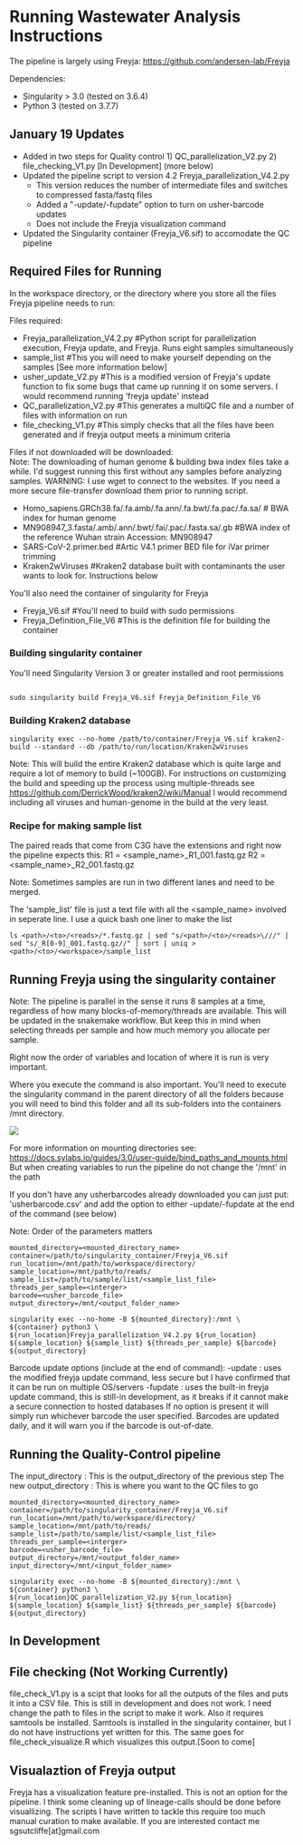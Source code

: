 # Running Wastewater Analysis Instructions
The pipeline is largely using Freyja: https://github.com/andersen-lab/Freyja

Dependencies:
- Singularity > 3.0 (tested on 3.6.4)
- Python 3 (tested on 3.7.7)

## January 19 Updates
- Added in two steps for Quality control 1) QC_parallelization_V2.py 2) file_checking_V1.py [In Development] (more below)
- Updated the pipeline script to version 4.2 Freyja_parallelization_V4.2.py
   - This version reduces the number of intermediate files and switches to compressed fasta/fastq files
   - Added a "-update/-fupdate" option to turn on usher-barcode updates
   - Does not include the Freyja visualization command
- Updated the Singularity container (Freyja_V6.sif) to accomodate the QC pipeline

## Required Files for Running

In the workspace directory, or the directory where you store all the files Freyja pipeline needs to run:

Files required:

* Freyja_parallelization_V4.2.py #Python script for parallelization execution, Freyja update, and Freyja. Runs eight samples simultaneously
* sample_list #This you will need to make yourself depending on the samples [See more information below]
* usher_update_V2.py #This is a modified version of Freyja's update function to fix some bugs that came up running it on some servers. I would recommend running 'freyja update' instead
* QC_parallelization_V2.py #This generates a multiQC file and a number of files with information on run
* file_checking_V1.py #This simply checks that all the files have been generated and if freyja output meets a minimum criteria

Files if not downloaded will be downloaded:    
   Note: The downloading of human genome & building bwa index files take a while. I'd suggest running this first without any samples before analyzing samples. WARNING: I use wget to connect to the websites. If you need a more secure file-transfer download them prior to running script.
* Homo_sapiens.GRCh38.fa/.fa.amb/.fa.ann/.fa.bwt/.fa.pac/.fa.sa/ # BWA index for human genome
* MN908947_3.fasta/.amb/.ann/.bwt/.fai/.pac/.fasta.sa/.gb #BWA index of the reference Wuhan strain Accession: MN908947 
* SARS-CoV-2.primer.bed #Artic V4.1 primer BED file for iVar primer trimming
* Kraken2wViruses #Kraken2 database built with contaminants the user wants to look for. Instructions below

You'll also need the container of singularity for Freyja

* Freyja_V6.sif #You'll need to build with sudo permissions
* Freyja_Definition_File_V6 #This is the definition file for building the container

### Building singularity container

You'll need Singularity Version 3 or greater installed and root permissions

```shell

sudo singularity build Freyja_V6.sif Freyja_Definition_File_V6

```

### Building Kraken2 database

```shell
singularity exec --no-home /path/to/container/Freyja_V6.sif kraken2-build --standard --db /path/to/run/location/Kraken2wViruses
```
Note: This will build the entire Kraken2 database which is quite large and require a lot of memory to build (~100GB). For instructions on customizing the build and speeding up the process using multiple-threads see https://github.com/DerrickWood/kraken2/wiki/Manual I would recommend including all viruses and human-genome in the build at the very least.

### Recipe for making sample list

The paired reads that come from C3G have the extensions and right now the pipeline expects this:
R1 = <sample_name>_R1_001.fastq.gz
R2 = <sample_name>_R2_001.fastq.gz

Note: Sometimes samples are run in two different lanes and need to be merged. 

The 'sample_list' file is just a text file with all the <sample_name> involved in seperate line. I use a quick bash one liner to make the list

```shell
ls <path>/<to>/<reads>/*.fastq.gz | sed "s/<path>/<to>/<reads>\///" | sed "s/_R[0-9]_001.fastq.gz//" | sort | uniq > <path>/<to>/<workspace>/sample_list
```

## Running Freyja using the singularity container
Note: The pipeline is parallel in the sense it runs 8 samples at a time, regardless of how many blocks-of-memory/threads are available. This will be updated in the snakemake workflow. But keep this in mind when selecting threads per sample and how much memory you allocate per sample.

Right now the order of variables and location of where it is run is very important.

Where you execute the command is also important. You'll need to execute the singularity command in the parent directory of all the folders because you will need to bind this folder and all its sub-folders into the containers /mnt directory.

![](directory_example.jpeg)

For more information on mounting directories see: https://docs.sylabs.io/guides/3.0/user-guide/bind_paths_and_mounts.html
But when creating variables to run the pipeline do not change the '/mnt' in the path

If you don't have any usherbarcodes already downloaded you can just put:
'usherbarcode.csv' and add the option to either -update/-fupdate at the end of the command (see below)

Note: Order of the parameters matters
```shell
mounted_directory=<mounted_directory_name>
container=/path/to/singularity_container/Freyja_V6.sif
run_location=/mnt/path/to/workspace/directory/
sample_location=/mnt/path/to/reads/
sample_list=/path/to/sample/list/<sample_list_file>
threads_per_sample=<interger>
barcode=<usher_barcode_file>
output_directory=/mnt/<output_folder_name>

singularity exec --no-home -B ${mounted_directory}:/mnt \
${container} python3 \
${run_location}Freyja_parallelization_V4.2.py ${run_location} ${sample_location} ${sample_list} ${threads_per_sample} ${barcode} ${output_directory}

```
Barcode update options (include at the end of command):
-update : uses the modified freyja update command, less secure but I have confirmed that it can be run on multiple OS/servers
-fupdate : uses the built-in freyja update command, this is still-in development, as it breaks if it cannot make a secure connection to hosted databases
If no option is present it will simply run whichever barcode the user specified. Barcodes are updated daily, and it will warn you if the barcode is out-of-date.

## Running the Quality-Control pipeline

The input_directory : This is the output_directory of the previous step
The new output_directory : This is where you want to the QC files to go

```shell
mounted_directory=<mounted_directory_name>
container=/path/to/singularity_container/Freyja_V6.sif
run_location=/mnt/path/to/workspace/directory/
sample_location=/mnt/path/to/reads/
sample_list=/path/to/sample/list/<sample_list_file>
threads_per_sample=<interger>
barcode=<usher_barcode_file>
output_directory=/mnt/<output_folder_name>
input_directory=/mnt/<input_folder_name>

singularity exec --no-home -B ${mounted_directory}:/mnt \
${container} python3 \
${run_location}QC_parallelization_V2.py ${run_location} ${sample_location} ${sample_list} ${threads_per_sample} ${barcode} ${output_directory}

```

## In Development

## File checking (Not Working Currently)
file_check_V1.py is a scipt that looks for all the outputs of the files and puts it into a CSV file. This is still in development and does not work. I need change the path to files in the script to make it work. Also it requires samtools be installed. Samtools is installed in the singularity container, but I do not have instructions yet written for this. The same goes for file_check_visualize.R which visualizes this output.[Soon to come]

## Visualaztion of Freyja output

Freyja has a visualization feature pre-installed. This is not an option for the pipeline. I think some cleaning up of lineage-calls should be done before visuallizing. The scripts I have written to tackle this require too much manual curation to make available. If you are interested contact me sgsutcliffe[at]gmail.com 






